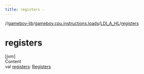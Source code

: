 ```yaml
---
title: registers -
---
```

//[gameboy-lib](../../index.md)/[gameboy.cpu.instructions.loads](../index.md)/[LDI_A_HL](index.md)/[registers](registers.md)



# registers  
[jvm]  
Content  
val [registers](registers.md): [Registers](../../gameboy.cpu/-registers/index.md)  



